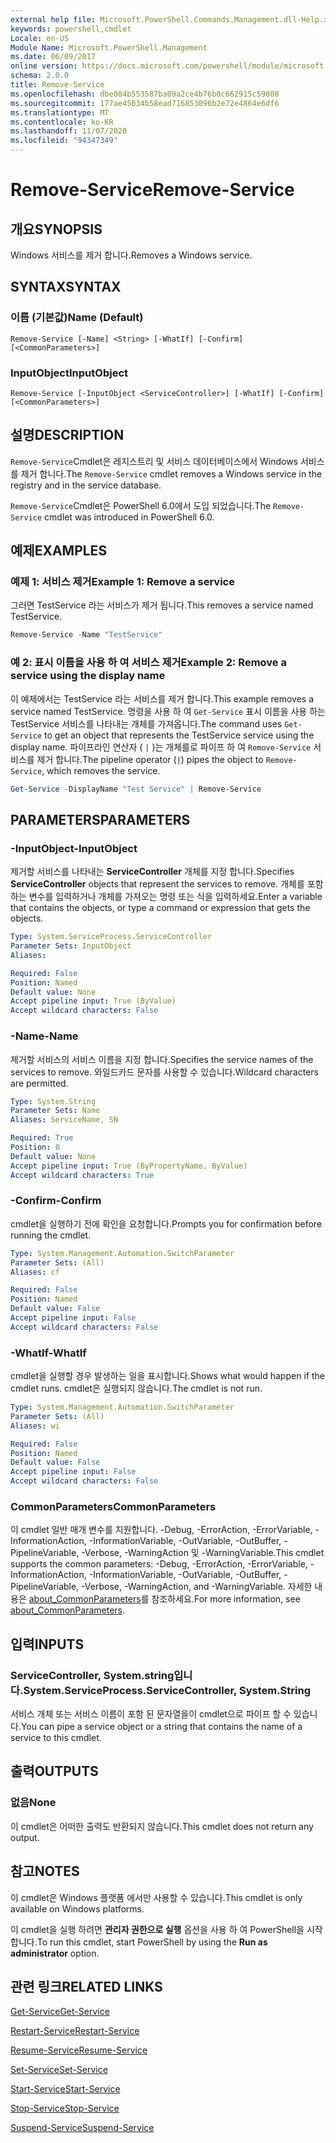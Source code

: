 ```yaml
---
external help file: Microsoft.PowerShell.Commands.Management.dll-Help.xml
keywords: powershell,cmdlet
Locale: en-US
Module Name: Microsoft.PowerShell.Management
ms.date: 06/09/2017
online version: https://docs.microsoft.com/powershell/module/microsoft.powershell.management/remove-service?view=powershell-7.1&WT.mc_id=ps-gethelp
schema: 2.0.0
title: Remove-Service
ms.openlocfilehash: dbe084b553587ba09a2ce4b76b0c662915c59808
ms.sourcegitcommit: 177ae45034b58ead716853096b2e72e4864e6df6
ms.translationtype: MT
ms.contentlocale: ko-KR
ms.lasthandoff: 11/07/2020
ms.locfileid: "94347349"
---
```

# <span data-ttu-id="65af1-103">Remove-Service</span><span class="sxs-lookup"><span data-stu-id="65af1-103">Remove-Service</span></span>

## <span data-ttu-id="65af1-104">개요</span><span class="sxs-lookup"><span data-stu-id="65af1-104">SYNOPSIS</span></span>
<span data-ttu-id="65af1-105">Windows 서비스를 제거 합니다.</span><span class="sxs-lookup"><span data-stu-id="65af1-105">Removes a Windows service.</span></span>

## <span data-ttu-id="65af1-106">SYNTAX</span><span class="sxs-lookup"><span data-stu-id="65af1-106">SYNTAX</span></span>

### <span data-ttu-id="65af1-107">이름 (기본값)</span><span class="sxs-lookup"><span data-stu-id="65af1-107">Name (Default)</span></span>

```
Remove-Service [-Name] <String> [-WhatIf] [-Confirm] [<CommonParameters>]
```

### <span data-ttu-id="65af1-108">InputObject</span><span class="sxs-lookup"><span data-stu-id="65af1-108">InputObject</span></span>

```
Remove-Service [-InputObject <ServiceController>] [-WhatIf] [-Confirm] [<CommonParameters>]
```

## <span data-ttu-id="65af1-109">설명</span><span class="sxs-lookup"><span data-stu-id="65af1-109">DESCRIPTION</span></span>

<span data-ttu-id="65af1-110">`Remove-Service`Cmdlet은 레지스트리 및 서비스 데이터베이스에서 Windows 서비스를 제거 합니다.</span><span class="sxs-lookup"><span data-stu-id="65af1-110">The `Remove-Service` cmdlet removes a Windows service in the registry and in the service database.</span></span>

<span data-ttu-id="65af1-111">`Remove-Service`Cmdlet은 PowerShell 6.0에서 도입 되었습니다.</span><span class="sxs-lookup"><span data-stu-id="65af1-111">The `Remove-Service` cmdlet was introduced in PowerShell 6.0.</span></span>

## <span data-ttu-id="65af1-112">예제</span><span class="sxs-lookup"><span data-stu-id="65af1-112">EXAMPLES</span></span>

### <span data-ttu-id="65af1-113">예제 1: 서비스 제거</span><span class="sxs-lookup"><span data-stu-id="65af1-113">Example 1: Remove a service</span></span>

<span data-ttu-id="65af1-114">그러면 TestService 라는 서비스가 제거 됩니다.</span><span class="sxs-lookup"><span data-stu-id="65af1-114">This removes a service named TestService.</span></span>

```powershell
Remove-Service -Name "TestService"
```

### <span data-ttu-id="65af1-115">예 2: 표시 이름을 사용 하 여 서비스 제거</span><span class="sxs-lookup"><span data-stu-id="65af1-115">Example 2: Remove a service using the display name</span></span>

<span data-ttu-id="65af1-116">이 예제에서는 TestService 라는 서비스를 제거 합니다.</span><span class="sxs-lookup"><span data-stu-id="65af1-116">This example removes a service named TestService.</span></span> <span data-ttu-id="65af1-117">명령을 사용 하 여 `Get-Service` 표시 이름을 사용 하는 TestService 서비스를 나타내는 개체를 가져옵니다.</span><span class="sxs-lookup"><span data-stu-id="65af1-117">The command uses `Get-Service` to get an object that represents the TestService service using the display name.</span></span> <span data-ttu-id="65af1-118">파이프라인 연산자 ( `|` )는 개체를로 파이프 하 여 `Remove-Service` 서비스를 제거 합니다.</span><span class="sxs-lookup"><span data-stu-id="65af1-118">The pipeline operator (`|`) pipes the object to `Remove-Service`, which removes the service.</span></span>

```powershell
Get-Service -DisplayName "Test Service" | Remove-Service
```

## <span data-ttu-id="65af1-119">PARAMETERS</span><span class="sxs-lookup"><span data-stu-id="65af1-119">PARAMETERS</span></span>

### <span data-ttu-id="65af1-120">-InputObject</span><span class="sxs-lookup"><span data-stu-id="65af1-120">-InputObject</span></span>

<span data-ttu-id="65af1-121">제거할 서비스를 나타내는 **ServiceController** 개체를 지정 합니다.</span><span class="sxs-lookup"><span data-stu-id="65af1-121">Specifies **ServiceController** objects that represent the services to remove.</span></span> <span data-ttu-id="65af1-122">개체를 포함하는 변수를 입력하거나 개체를 가져오는 명령 또는 식을 입력하세요.</span><span class="sxs-lookup"><span data-stu-id="65af1-122">Enter a variable that contains the objects, or type a command or expression that gets the objects.</span></span>

```yaml
Type: System.ServiceProcess.ServiceController
Parameter Sets: InputObject
Aliases:

Required: False
Position: Named
Default value: None
Accept pipeline input: True (ByValue)
Accept wildcard characters: False
```

### <span data-ttu-id="65af1-123">-Name</span><span class="sxs-lookup"><span data-stu-id="65af1-123">-Name</span></span>

<span data-ttu-id="65af1-124">제거할 서비스의 서비스 이름을 지정 합니다.</span><span class="sxs-lookup"><span data-stu-id="65af1-124">Specifies the service names of the services to remove.</span></span> <span data-ttu-id="65af1-125">와일드카드 문자를 사용할 수 있습니다.</span><span class="sxs-lookup"><span data-stu-id="65af1-125">Wildcard characters are permitted.</span></span>

```yaml
Type: System.String
Parameter Sets: Name
Aliases: ServiceName, SN

Required: True
Position: 0
Default value: None
Accept pipeline input: True (ByPropertyName, ByValue)
Accept wildcard characters: True
```

### <span data-ttu-id="65af1-126">-Confirm</span><span class="sxs-lookup"><span data-stu-id="65af1-126">-Confirm</span></span>

<span data-ttu-id="65af1-127">cmdlet을 실행하기 전에 확인을 요청합니다.</span><span class="sxs-lookup"><span data-stu-id="65af1-127">Prompts you for confirmation before running the cmdlet.</span></span>

```yaml
Type: System.Management.Automation.SwitchParameter
Parameter Sets: (All)
Aliases: cf

Required: False
Position: Named
Default value: False
Accept pipeline input: False
Accept wildcard characters: False
```

### <span data-ttu-id="65af1-128">-WhatIf</span><span class="sxs-lookup"><span data-stu-id="65af1-128">-WhatIf</span></span>

<span data-ttu-id="65af1-129">cmdlet을 실행할 경우 발생하는 일을 표시합니다.</span><span class="sxs-lookup"><span data-stu-id="65af1-129">Shows what would happen if the cmdlet runs.</span></span> <span data-ttu-id="65af1-130">cmdlet은 실행되지 않습니다.</span><span class="sxs-lookup"><span data-stu-id="65af1-130">The cmdlet is not run.</span></span>

```yaml
Type: System.Management.Automation.SwitchParameter
Parameter Sets: (All)
Aliases: wi

Required: False
Position: Named
Default value: False
Accept pipeline input: False
Accept wildcard characters: False
```

### <span data-ttu-id="65af1-131">CommonParameters</span><span class="sxs-lookup"><span data-stu-id="65af1-131">CommonParameters</span></span>

<span data-ttu-id="65af1-132">이 cmdlet 일반 매개 변수를 지원합니다. -Debug, -ErrorAction, -ErrorVariable, -InformationAction, -InformationVariable, -OutVariable, -OutBuffer, -PipelineVariable, -Verbose, -WarningAction 및 -WarningVariable.</span><span class="sxs-lookup"><span data-stu-id="65af1-132">This cmdlet supports the common parameters: -Debug, -ErrorAction, -ErrorVariable, -InformationAction, -InformationVariable, -OutVariable, -OutBuffer, -PipelineVariable, -Verbose, -WarningAction, and -WarningVariable.</span></span> <span data-ttu-id="65af1-133">자세한 내용은 [about_CommonParameters](https://go.microsoft.com/fwlink/?LinkID=113216)를 참조하세요.</span><span class="sxs-lookup"><span data-stu-id="65af1-133">For more information, see [about_CommonParameters](https://go.microsoft.com/fwlink/?LinkID=113216).</span></span>

## <span data-ttu-id="65af1-134">입력</span><span class="sxs-lookup"><span data-stu-id="65af1-134">INPUTS</span></span>

### <span data-ttu-id="65af1-135">ServiceController, System.string입니다.</span><span class="sxs-lookup"><span data-stu-id="65af1-135">System.ServiceProcess.ServiceController, System.String</span></span>

<span data-ttu-id="65af1-136">서비스 개체 또는 서비스 이름이 포함 된 문자열을이 cmdlet으로 파이프 할 수 있습니다.</span><span class="sxs-lookup"><span data-stu-id="65af1-136">You can pipe a service object or a string that contains the name of a service to this cmdlet.</span></span>

## <span data-ttu-id="65af1-137">출력</span><span class="sxs-lookup"><span data-stu-id="65af1-137">OUTPUTS</span></span>

### <span data-ttu-id="65af1-138">없음</span><span class="sxs-lookup"><span data-stu-id="65af1-138">None</span></span>

<span data-ttu-id="65af1-139">이 cmdlet은 어떠한 출력도 반환되지 않습니다.</span><span class="sxs-lookup"><span data-stu-id="65af1-139">This cmdlet does not return any output.</span></span>

## <span data-ttu-id="65af1-140">참고</span><span class="sxs-lookup"><span data-stu-id="65af1-140">NOTES</span></span>

<span data-ttu-id="65af1-141">이 cmdlet은 Windows 플랫폼 에서만 사용할 수 있습니다.</span><span class="sxs-lookup"><span data-stu-id="65af1-141">This cmdlet is only available on Windows platforms.</span></span>

<span data-ttu-id="65af1-142">이 cmdlet을 실행 하려면 **관리자 권한으로 실행** 옵션을 사용 하 여 PowerShell을 시작 합니다.</span><span class="sxs-lookup"><span data-stu-id="65af1-142">To run this cmdlet, start PowerShell by using the **Run as administrator** option.</span></span>

## <span data-ttu-id="65af1-143">관련 링크</span><span class="sxs-lookup"><span data-stu-id="65af1-143">RELATED LINKS</span></span>

[<span data-ttu-id="65af1-144">Get-Service</span><span class="sxs-lookup"><span data-stu-id="65af1-144">Get-Service</span></span>](Get-Service.md)

[<span data-ttu-id="65af1-145">Restart-Service</span><span class="sxs-lookup"><span data-stu-id="65af1-145">Restart-Service</span></span>](Restart-Service.md)

[<span data-ttu-id="65af1-146">Resume-Service</span><span class="sxs-lookup"><span data-stu-id="65af1-146">Resume-Service</span></span>](Resume-Service.md)

[<span data-ttu-id="65af1-147">Set-Service</span><span class="sxs-lookup"><span data-stu-id="65af1-147">Set-Service</span></span>](Set-Service.md)

[<span data-ttu-id="65af1-148">Start-Service</span><span class="sxs-lookup"><span data-stu-id="65af1-148">Start-Service</span></span>](Start-Service.md)

[<span data-ttu-id="65af1-149">Stop-Service</span><span class="sxs-lookup"><span data-stu-id="65af1-149">Stop-Service</span></span>](Stop-Service.md)

[<span data-ttu-id="65af1-150">Suspend-Service</span><span class="sxs-lookup"><span data-stu-id="65af1-150">Suspend-Service</span></span>](Suspend-Service.md)
